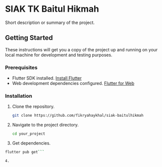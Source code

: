 # SIAK TK Baitul Hikmah

Short description or summary of the project.

## Getting Started

These instructions will get you a copy of the project up and running on your local machine for development and testing purposes.

### Prerequisites

- Flutter SDK installed. [Install Flutter](https://flutter.dev/docs/get-started/install)
- Web development dependencies configured. [Flutter for Web](https://flutter.dev/docs/get-started/web)

### Installation

1. Clone the repository.

   ```bash
   git clone https://github.com/fikryahaykhal/siak-baitulhikmah

2. Navigate to the project directory.
   ```bash
   cd your_project

3. Get dependencies.
```bash
flutter pub get```

4. 
